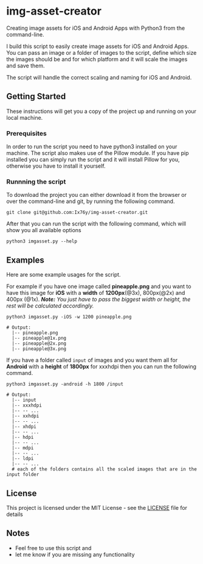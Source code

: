 # img-asset-creator
Creating image assets for iOS and Android Apps with Python3 from the command-line.

I build this script to easily create image assets for iOS and Android Apps. You can pass an image or a folder of images to the script, define which size the images should be and for which platform and it will scale the images and save them.

The script will handle the correct scaling and naming for iOS and Android.

## Getting Started

These instructions will get you a copy of the project up and running on your local machine.

### Prerequisites

In order to run the script you need to have python3 installed on your machine. The script also makes use of the Pillow module.
If you have pip installed you can simply run the script and it will install Pillow for you, otherwise you have to install it yourself.

### Runnning the script

To download the project you can either download it from the browser or over the command-line and git, by running the following command.
```
git clone git@github.com:Ix76y/img-asset-creator.git
```
After that you can run the script with the following command, which will show you all available options
```
python3 imgasset.py --help
```

## Examples
Here are some example usages for the script.

For example if you have one image called **pineapple.png** and you want to have this image for **iOS** with a **width** of **1200px**(\@3x), 800px(\@2x) and 400px (\@1x). ***Note:*** *You just have to pass the biggest width or height, the rest will be calculated accordingly.*
```
python3 imgasset.py -iOS -w 1200 pineapple.png

# Output:
  |-- pineapple.png
  |-- pineapple@1x.png
  |-- pineapple@2x.png
  |-- pineapple@3x.png
```

If you have a folder called <code>input</code> of images and you want them all for **Android** with a **height** of **1800px** for xxxhdpi then you can run the following command.
```
python3 imgasset.py -android -h 1800 /input

# Output:
  |-- input
  |-- xxxhdpi
  |-- -- ...
  |-- xxhdpi
  |-- -- ...
  |-- xhdpi
  |-- -- ...
  |-- hdpi
  |-- -- ...
  |-- mdpi
  |-- -- ...
  |-- ldpi
  |-- -- ...
  # each of the folders contains all the scaled images that are in the input folder
```

## License

This project is licensed under the MIT License - see the [LICENSE](LICENSE) file for details

## Notes
* Feel free to use this script and
* let me know if you are missing any functionality
